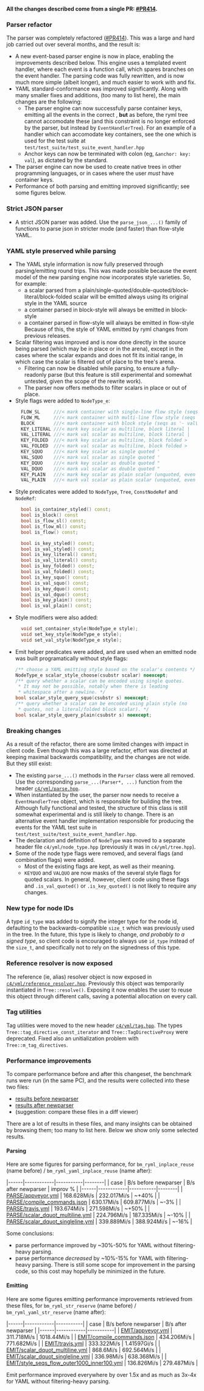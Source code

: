 **All the changes described come from a single PR: [#PR414](https://github.com/biojppm/rapidyaml/pull/414).**


### Parser refactor

The parser was completely refactored ([#PR414](https://github.com/biojppm/rapidyaml/pull/414)). This was a large and hard job carried out over several months, and the result is:

- A new event-based parser engine is now in place, enabling the improvements described below. This engine uses a templated event handler, where each event is a function call, which spares branches on the event handler. The parsing code was fully rewritten, and is now much more simple (albeit longer), and much easier to work with and fix.
- YAML standard-conformance was improved significantly. Along with many smaller fixes and additions, (too many to list here), the main changes are the following:
  - The parser engine can now successfully parse container keys, emitting all the events in the correct , **but** as before, the ryml tree cannot accomodate these (and this constraint is no longer enforced by the parser, but instead by `EventHandlerTree`). For an example of a handler which can accomodate key containers, see the one which is used for the test suite at `test/test_suite/test_suite_event_handler.hpp`
  - Anchor keys can now be terminated with colon (eg, `&anchor: key: val`), as dictated by the standard.
- The parser engine can now be used to create native trees in other programming languages, or in cases where the user *must* have container keys.
- Performance of both parsing and emitting improved significantly; see some figures below.


### Strict JSON parser

- A strict JSON parser was added. Use the `parse_json_...()` family of functions to parse json in stricter mode (and faster) than flow-style YAML.


### YAML style preserved while parsing

- The YAML style information is now fully preserved through parsing/emitting round trips. This was made possible because the event model of the new parsing engine now incorporates style varieties. So, for example:
  - a scalar parsed from a plain/single-quoted/double-quoted/block-literal/block-folded scalar will be emitted always using its original style in the YAML source
  - a container parsed in block-style will always be emitted in block-style
  - a container parsed in flow-style will always be emitted in flow-style
  Because of this, the style of YAML emitted by ryml changes from previous releases.
- Scalar filtering was improved and is now done directly in the source being parsed (which may be in place or in the arena), except in the cases where the scalar expands and does not fit its initial range, in which case the scalar is filtered out of place to the tree's arena.
  - Filtering can now be disabled while parsing, to ensure a fully-readonly parse (but this feature is still experimental and somewhat untested, given the scope of the rewrite work).
  - The parser now offers methods to filter scalars in place or out of place.
- Style flags were added to `NodeType_e`:
  ```cpp
    FLOW_SL     ///< mark container with single-line flow style (seqs as '[val1,val2], maps as '{key: val,key2: val2}')
    FLOW_ML     ///< mark container with multi-line flow style (seqs as '[\n  val1,\n  val2\n], maps as '{\n  key: val,\n  key2: val2\n}')
    BLOCK       ///< mark container with block style (seqs as '- val\n', maps as 'key: val')
    KEY_LITERAL ///< mark key scalar as multiline, block literal |
    VAL_LITERAL ///< mark val scalar as multiline, block literal |
    KEY_FOLDED  ///< mark key scalar as multiline, block folded >
    VAL_FOLDED  ///< mark val scalar as multiline, block folded >
    KEY_SQUO    ///< mark key scalar as single quoted '
    VAL_SQUO    ///< mark val scalar as single quoted '
    KEY_DQUO    ///< mark key scalar as double quoted "
    VAL_DQUO    ///< mark val scalar as double quoted "
    KEY_PLAIN   ///< mark key scalar as plain scalar (unquoted, even when multiline)
    VAL_PLAIN   ///< mark val scalar as plain scalar (unquoted, even when multiline)
  ```
- Style predicates were added to `NodeType`, `Tree`, `ConstNodeRef` and `NodeRef`:
  ```cpp
    bool is_container_styled() const;
    bool is_block() const 
    bool is_flow_sl() const;
    bool is_flow_ml() const;
    bool is_flow() const;

    bool is_key_styled() const;
    bool is_val_styled() const;
    bool is_key_literal() const;
    bool is_val_literal() const;
    bool is_key_folded() const;
    bool is_val_folded() const;
    bool is_key_squo() const;
    bool is_val_squo() const;
    bool is_key_dquo() const;
    bool is_val_dquo() const;
    bool is_key_plain() const;
    bool is_val_plain() const;
  ```
- Style modifiers were also added:
  ```cpp
    void set_container_style(NodeType_e style);
    void set_key_style(NodeType_e style);
    void set_val_style(NodeType_e style);
  ```
- Emit helper predicates were added, and are used when an emitted node was built programatically without style flags:
  ```cpp
  /** choose a YAML emitting style based on the scalar's contents */
  NodeType_e scalar_style_choose(csubstr scalar) noexcept;
  /** query whether a scalar can be encoded using single quotes.
   * It may not be possible, notably when there is leading
   * whitespace after a newline. */
  bool scalar_style_query_squo(csubstr s) noexcept;
  /** query whether a scalar can be encoded using plain style (no
   * quotes, not a literal/folded block scalar). */
  bool scalar_style_query_plain(csubstr s) noexcept;
  ```

### Breaking changes

As a result of the refactor, there are some limited changes with impact in client code. Even though this was a large refactor, effort was directed at keeping maximal backwards compatibility, and the changes are not wide. But they still exist:

- The existing `parse_...()` methods in the `Parser` class were all removed. Use the corresponding `parse_...(Parser*, ...)` function from the header [`c4/yml/parse.hpp`](https://github.com/biojppm/rapidyaml/blob/master/src/c4/yml/parse.hpp).
- When instantiated by the user, the parser now needs to receive a `EventHandlerTree` object, which is responsible for building the tree. Although fully functional and tested, the structure of this class is still somewhat experimental and is still likely to change. There is an alternative event handler implementation responsible for producing the events for the YAML test suite in `test/test_suite/test_suite_event_handler.hpp`.
- The declaration and definition of `NodeType` was moved to a separate header file `c4/yml/node_type.hpp` (previously it was in `c4/yml/tree.hpp`).
- Some of the node type flags were removed, and several flags (and combination flags) were added. 
  - Most of the existing flags are kept, as well as their meaning.
  - `KEYQUO` and `VALQUO` are now masks of the several style flags for quoted scalars. In general, however, client code using these flags and `.is_val_quoted()` or `.is_key_quoted()` is not likely to require any changes.


### New type for node IDs

A type `id_type` was added to signify the integer type for the node id, defaulting to the backwards-compatible `size_t` which was previously used in the tree. In the future, this type is likely to change, *and probably to a signed type*, so client code is encouraged to always use `id_type` instead of the `size_t`, and specifically not to rely on the signedness of this type.


### Reference resolver is now exposed

The reference (ie, alias) resolver object is now exposed in
[`c4/yml/reference_resolver.hpp`](https://github.com/biojppm/rapidyaml/blob/master/src/c4/yml/reference_resolver.hpp). Previously this object was temporarily instantiated in `Tree::resolve()`. Exposing it now enables the user to reuse this object through different calls, saving a potential allocation on every call.


### Tag utilities

Tag utilities were moved to the new header [`c4/yml/tag.hpp`](https://github.com/biojppm/rapidyaml/blob/master/src/c4/yml/tag.hpp). The types `Tree::tag_directive_const_iterator` and `Tree::TagDirectiveProxy` were deprecated. Fixed also an unitialization problem with `Tree::m_tag_directives`.


### Performance improvements

To compare performance before and after this changeset, the benchmark runs were run (in the same PC), and the results were collected into these two files:
  - [results before newparser](https://github.com/biojppm/rapidyaml/blob/master/bm/results/results_before_newparser.md)
  - [results after newparser](https://github.com/biojppm/rapidyaml/blob/master/bm/results/results_after_newparser.md)
  - (suggestion: compare these files in a diff viewer)

There are a lot of results in these files, and many insights can be obtained by browsing them; too many to list here. Below we show only some selected results.


#### Parsing
Here are some figures for parsing performance, for `bm_ryml_inplace_reuse` (name before) / `bm_ryml_yaml_inplace_reuse` (name after):

|------|------------|-----------|--------|
| case | B/s before newparser | B/s after newparser | improv % |
|------|------------|-----------|--------|
| [PARSE/appveyor.yml](https://github.com/biojppm/rapidyaml/blob/master/bm/cases/appveyor.yml) | 168.628Mi/s | 232.017Mi/s | ~+40% |
| [PARSE/compile_commands.json](https://github.com/biojppm/rapidyaml/blob/master/bm/cases/compile_commands.yml) | 630.17Mi/s | 609.877Mi/s | ~-3% |
| [PARSE/travis.yml](https://github.com/biojppm/rapidyaml/blob/master/bm/cases/travis.yml) | 193.674Mi/s | 271.598Mi/s | ~+50% |
| [PARSE/scalar_dquot_multiline.yml](https://github.com/biojppm/rapidyaml/blob/master/bm/cases/scalar_dquot_multiline.yml) | 224.796Mi/s | 187.335Mi/s | ~-10% |
| [PARSE/scalar_dquot_singleline.yml](https://github.com/biojppm/rapidyaml/blob/master/bm/cases/scalar_dquot_singleline.yml) | 339.889Mi/s | 388.924Mi/s | ~-16% |

Some conclusions:
- parse performance improved by ~30%-50% for YAML without filtering-heavy parsing.
- parse performance *decreased* by ~10%-15% for YAML with filtering-heavy parsing. There is still some scope for improvement in the parsing code, so this cost may hopefully be minimized in the future.


#### Emitting

Here are some figures emitting performance improvements retrieved from these files, for `bm_ryml_str_reserve` (name before) / `bm_ryml_yaml_str_reserve` (name after):

|------|------------|-----------|
| case | B/s before newparser | B/s after newparser |
|------|------------|-----------|
| [EMIT/appveyor.yml](https://github.com/biojppm/rapidyaml/blob/master/bm/cases/appveyor.yml) | 311.718Mi/s | 1018.44Mi/s |
| [EMIT/compile_commands.json](https://github.com/biojppm/rapidyaml/blob/master/bm/cases/compile_commands.yml) | 434.206Mi/s | 771.682Mi/s |
| [EMIT/travis.yml](https://github.com/biojppm/rapidyaml/blob/master/bm/cases/travis.yml) | 333.322Mi/s | 1.41597Gi/s |
| [EMIT/scalar_dquot_multiline.yml](https://github.com/biojppm/rapidyaml/blob/master/bm/cases/scalar_dquot_multiline.yml) | 868.6Mi/s | 692.564Mi/s |
| [EMIT/scalar_dquot_singleline.yml](https://github.com/biojppm/rapidyaml/blob/master/bm/cases/scalar_dquot_singleline.yml) | 336.98Mi/s | 638.368Mi/s |
| [EMIT/style_seqs_flow_outer1000_inner100.yml](https://github.com/biojppm/rapidyaml/blob/master/bm/cases/style_seqs_flow_outer1000_inner100.yml) | 136.826Mi/s | 279.487Mi/s |

Emit performance improved everywhere by over 1.5x and as much as 3x-4x for YAML without filtering-heavy parsing.
